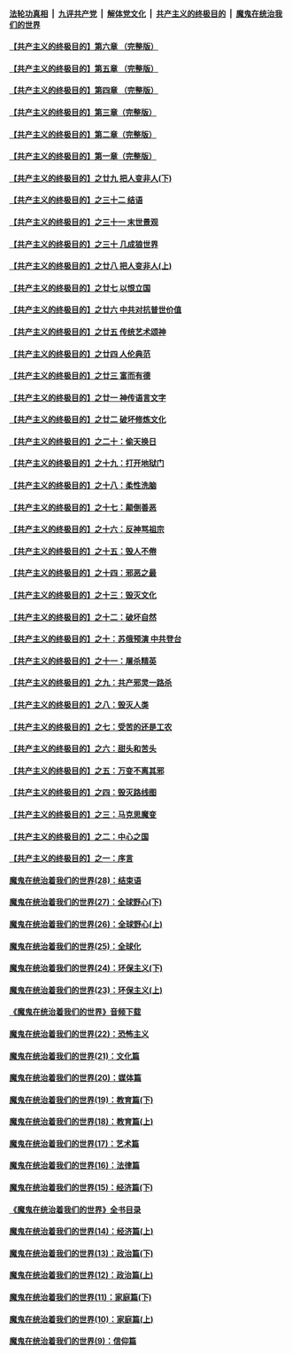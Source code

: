 ####  [法轮功真相](../../../../basic/blob/master/README.md?t=01031101) &nbsp;|&nbsp; [九评共产党](../../../../9ping.md/blob/master/README.md?t=01031101) &nbsp;|&nbsp; [解体党文化](../../../../jtdwh.md/blob/master/README.md?t=01031101)  &nbsp;|&nbsp; [共产主义的终极目的](../../../../gczydzjmd.md/blob/master/README.md?t=01031101) &nbsp;|&nbsp; [魔鬼在统治我们的世界](../../../../mgztzwmdsj.md/blob/master/README.md?t=01031101) 

#### [【共产主义的终极目的】第六章 （完整版）](../pages/nsc422/n11428913.md?t=01031101) 

#### [【共产主义的终极目的】第五章 （完整版）](../pages/nsc422/n11428912.md?t=01031101) 

#### [【共产主义的终极目的】第四章 （完整版）](../pages/nsc422/n11428907.md?t=01031101) 

#### [【共产主义的终极目的】第三章（完整版）](../pages/nsc422/n11428848.md?t=01031101) 

#### [【共产主义的终极目的】第二章（完整版）](../pages/nsc422/n11428831.md?t=01031101) 

#### [【共产主义的终极目的】第一章（完整版）](../pages/nsc422/n11417651.md?t=01031101) 

#### [【共产主义的终极目的】之廿九 把人变非人(下)](../pages/nsc422/n11344140.md?t=01031101) 

#### [【共产主义的终极目的】之三十二 结语](../pages/nsc422/n11360535.md?t=01031101) 

#### [【共产主义的终极目的】之三十一 末世景观](../pages/nsc422/n11351129.md?t=01031101) 

#### [【共产主义的终极目的】之三十 几成狼世界](../pages/nsc422/n11348280.md?t=01031101) 

#### [【共产主义的终极目的】之廿八 把人变非人(上)](../pages/nsc422/n11340492.md?t=01031101) 

#### [【共产主义的终极目的】之廿七 以恨立国](../pages/nsc422/n11336944.md?t=01031101) 

#### [【共产主义的终极目的】之廿六 中共对抗普世价值](../pages/nsc422/n11324785.md?t=01031101) 

#### [【共产主义的终极目的】之廿五 传统艺术颂神](../pages/nsc422/n11296396.md?t=01031101) 

#### [【共产主义的终极目的】之廿四 人伦典范](../pages/nsc422/n11296397.md?t=01031101) 

#### [【共产主义的终极目的】之廿三 富而有德](../pages/nsc422/n11283598.md?t=01031101) 

#### [【共产主义的终极目的】之廿一 神传语言文字](../pages/nsc422/n11263265.md?t=01031101) 

#### [【共产主义的终极目的】之廿二 破坏修炼文化](../pages/nsc422/n11245728.md?t=01031101) 

#### [【共产主义的终极目的】之二十：偷天换日](../pages/nsc422/n11238846.md?t=01031101) 

#### [【共产主义的终极目的】之十九：打开地狱门](../pages/nsc422/n11206376.md?t=01031101) 

#### [【共产主义的终极目的】之十八：柔性洗脑](../pages/nsc422/n11199994.md?t=01031101) 

#### [【共产主义的终极目的】之十七：颠倒善恶](../pages/nsc422/n11179782.md?t=01031101) 

#### [【共产主义的终极目的】之十六：反神骂祖宗](../pages/nsc422/n11166798.md?t=01031101) 

#### [【共产主义的终极目的】之十五：毁人不倦](../pages/nsc422/n11166792.md?t=01031101) 

#### [【共产主义的终极目的】之十四：邪恶之最](../pages/nsc422/n11150249.md?t=01031101) 

#### [【共产主义的终极目的】之十三：毁灭文化](../pages/nsc422/n11135227.md?t=01031101) 

#### [【共产主义的终极目的】之十二：破坏自然](../pages/nsc422/n11135214.md?t=01031101) 

#### [【共产主义的终极目的】之十：苏俄预演 中共登台](../pages/nsc422/n11118424.md?t=01031101) 

#### [【共产主义的终极目的】之十一：屠杀精英](../pages/nsc422/n11118442.md?t=01031101) 

#### [【共产主义的终极目的】之九：共产邪灵一路杀](../pages/nsc422/n11114139.md?t=01031101) 

#### [【共产主义的终极目的】之八：毁灭人类](../pages/nsc422/n11108503.md?t=01031101) 

#### [【共产主义的终极目的】之七：受苦的还是工农](../pages/nsc422/n11101809.md?t=01031101) 

#### [【共产主义的终极目的】之六：甜头和苦头](../pages/nsc422/n11096971.md?t=01031101) 

#### [【共产主义的终极目的】之五：万变不离其邪](../pages/nsc422/n11091285.md?t=01031101) 

#### [【共产主义的终极目的】之四：毁灭路线图](../pages/nsc422/n11086284.md?t=01031101) 

#### [【共产主义的终极目的】之三：马克思魔变](../pages/nsc422/n11061941.md?t=01031101) 

#### [【共产主义的终极目的】之二：中心之国](../pages/nsc422/n11047728.md?t=01031101) 

#### [【共产主义的终极目的】之一：序言](../pages/nsc422/n11086077.md?t=01031101) 

#### [魔鬼在统治着我们的世界(28)：结束语](../pages/nsc422/n10936246.md?t=01031101) 

#### [魔鬼在统治着我们的世界(27)：全球野心(下)](../pages/nsc422/n10928319.md?t=01031101) 

#### [魔鬼在统治着我们的世界(26)：全球野心(上)](../pages/nsc422/n10900318.md?t=01031101) 

#### [魔鬼在统治着我们的世界(25)：全球化](../pages/nsc422/n10788205.md?t=01031101) 

#### [魔鬼在统治着我们的世界(24)：环保主义(下)](../pages/nsc422/n10695307.md?t=01031101) 

#### [魔鬼在统治着我们的世界(23)：环保主义(上)](../pages/nsc422/n10688613.md?t=01031101) 

#### [《魔鬼在统治着我们的世界》音频下载](../pages/nsc422/n10635553.md?t=01031101) 

#### [魔鬼在统治着我们的世界(22)：恐怖主义](../pages/nsc422/n10614727.md?t=01031101) 

#### [魔鬼在统治着我们的世界(21)：文化篇](../pages/nsc422/n10597706.md?t=01031101) 

#### [魔鬼在统治着我们的世界(20)：媒体篇](../pages/nsc422/n10586579.md?t=01031101) 

#### [魔鬼在统治着我们的世界(19)：教育篇(下)](../pages/nsc422/n10564808.md?t=01031101) 

#### [魔鬼在统治着我们的世界(18)：教育篇(上)](../pages/nsc422/n10526970.md?t=01031101) 

#### [魔鬼在统治着我们的世界(17)：艺术篇](../pages/nsc422/n10499093.md?t=01031101) 

#### [魔鬼在统治着我们的世界(16)：法律篇](../pages/nsc422/n10485969.md?t=01031101) 

#### [魔鬼在统治着我们的世界(15)：经济篇(下)](../pages/nsc422/n10469975.md?t=01031101) 

#### [《魔鬼在统治着我们的世界》全书目录](../pages/nsc422/n10464261.md?t=01031101) 

#### [魔鬼在统治着我们的世界(14)：经济篇(上)](../pages/nsc422/n10457370.md?t=01031101) 

#### [魔鬼在统治着我们的世界(13)：政治篇(下)](../pages/nsc422/n10448270.md?t=01031101) 

#### [魔鬼在统治着我们的世界(12)：政治篇(上)](../pages/nsc422/n10444576.md?t=01031101) 

#### [魔鬼在统治着我们的世界(11)：家庭篇(下)](../pages/nsc422/n10440961.md?t=01031101) 

#### [魔鬼在统治着我们的世界(10)：家庭篇(上)](../pages/nsc422/n10435448.md?t=01031101) 

#### [魔鬼在统治着我们的世界(9)：信仰篇](../pages/nsc422/n10432159.md?t=01031101) 

